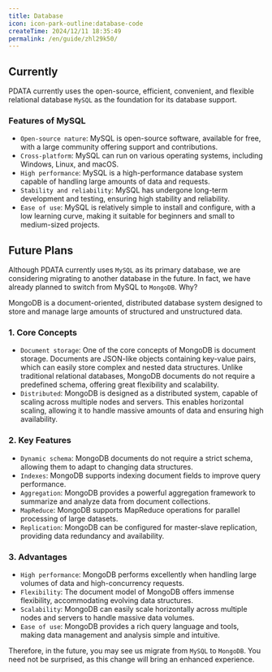 ```yaml
---
title: Database
icon: icon-park-outline:database-code
createTime: 2024/12/11 18:35:49
permalink: /en/guide/zhl29k50/
---
```

## Currently

PDATA currently uses the open-source, efficient, convenient, and flexible relational database `MySQL` as the foundation for its database support.

### Features of MySQL

- `Open-source nature`: MySQL is open-source software, available for free, with a large community offering support and contributions.
- `Cross-platform`: MySQL can run on various operating systems, including Windows, Linux, and macOS.
- `High performance`: MySQL is a high-performance database system capable of handling large amounts of data and requests.
- `Stability and reliability`: MySQL has undergone long-term development and testing, ensuring high stability and reliability.
- `Ease of use`: MySQL is relatively simple to install and configure, with a low learning curve, making it suitable for beginners and small to medium-sized projects.

## Future Plans

Although PDATA currently uses `MySQL` as its primary database, we are considering migrating to another database in the future. In fact, we have already planned to switch from MySQL to `MongoDB`. Why?

MongoDB is a document-oriented, distributed database system designed to store and manage large amounts of structured and unstructured data.

### 1. Core Concepts

- `Document storage`: One of the core concepts of MongoDB is document storage. Documents are JSON-like objects containing key-value pairs, which can easily store complex and nested data structures. Unlike traditional relational databases, MongoDB documents do not require a predefined schema, offering great flexibility and scalability.
- `Distributed`: MongoDB is designed as a distributed system, capable of scaling across multiple nodes and servers. This enables horizontal scaling, allowing it to handle massive amounts of data and ensuring high availability.

### 2. Key Features

- `Dynamic schema`: MongoDB documents do not require a strict schema, allowing them to adapt to changing data structures.
- `Indexes`: MongoDB supports indexing document fields to improve query performance.
- `Aggregation`: MongoDB provides a powerful aggregation framework to summarize and analyze data from document collections.
- `MapReduce`: MongoDB supports MapReduce operations for parallel processing of large datasets.
- `Replication`: MongoDB can be configured for master-slave replication, providing data redundancy and availability.

### 3. Advantages

- `High performance`: MongoDB performs excellently when handling large volumes of data and high-concurrency requests.
- `Flexibility`: The document model of MongoDB offers immense flexibility, accommodating evolving data structures.
- `Scalability`: MongoDB can easily scale horizontally across multiple nodes and servers to handle massive data volumes.
- `Ease of use`: MongoDB provides a rich query language and tools, making data management and analysis simple and intuitive.

Therefore, in the future, you may see us migrate from `MySQL` to `MongoDB`. You need not be surprised, as this change will bring an enhanced experience.
